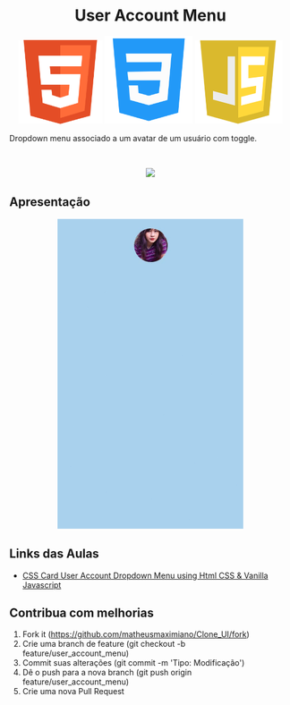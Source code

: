 <h1 align="center">User Account Menu</h1>
<p align="center">
  <img src="../../.github/html-logo.png" height="150" width="150" alt="Icon" />
  <img src="../../.github/css-logo.png" height="158" width="158" alt="Icon" />
  <img src="../../.github/js-logo.png" height="150" width="156" alt="Icon" />
</p>
<p align="justify">
  Dropdown menu associado a um avatar de um usuário com toggle.
</p>
<br />
<div align="center">
  <p align="center">
    <a aria-label="Matheus" href="https://github.com/matheusmaximianomv">
      <img src="https://img.shields.io/badge/matheusmaximianomv-@-informational?logo=github"></img>
    </a>
  </p>
</div>

## Apresentação
<p align="center">
  <img src="./assets/user_account_menu.gif" alt="Apresentação" />
</p>

## Links das Aulas
* <a aria-label="Matheus" href="https://www.youtube.com/watch?v=04u09KBBjfM">CSS Card User Account Dropdown Menu using Html CSS & Vanilla Javascript</a>

## Contribua com melhorias

1. Fork it (https://github.com/matheusmaximiano/Clone_UI/fork)
2. Crie uma branch de feature (git checkout -b feature/user_account_menu)
3. Commit suas alterações (git commit -m 'Tipo: Modificação')
4. Dê o push para a nova branch (git push origin feature/user_account_menu)
5. Crie uma nova Pull Request
